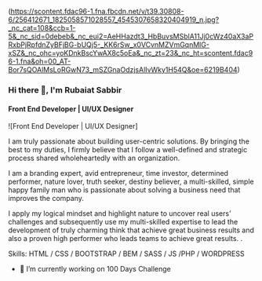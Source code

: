 (https://scontent.fdac96-1.fna.fbcdn.net/v/t39.30808-6/256412671_1825058571028557_4545307658320404919_n.jpg?_nc_cat=108&ccb=1-5&_nc_sid=0debeb&_nc_eui2=AeHHazdt3_HbBuvsMSblA11Jj0cWz40aX3aPRxbPjRpfdnZyBFjBG-bUQj5-_KK6rSw_x0VCvnMZVmGqnMlG-xSZ&_nc_ohc=yoKDnkBscYwAX8c5oEa&_nc_zt=23&_nc_ht=scontent.fdac96-1.fna&oh=00_AT-Bor7sQOAlMsLoRGwN73_mSZGnaOdzjsAlIvWky1H54Q&oe=6219B404)
### Hi there 👋, I'm Rubaiat Sabbir
#### Front End Developer | UI/UX Designer
![Front End Developer | UI/UX Designer]

I am truly passionate about building user-centric solutions. By bringing the best to my duties, I firmly believe that I follow a well-defined and strategic process shared wholeheartedly with an organization.

I am a branding expert, avid entrepreneur, time investor, determined performer, nature lover, truth seeker, destiny believer, a multi-skilled, simple happy family man who is passionate about solving a business need that improves the company. 

I apply my logical mindset and highlight nature to uncover real users’ challenges and subsequently use my multi-skilled expertise to lead the development of truly charming think that achieve great business results and also a proven high performer who leads teams to achieve great results. . 

Skills: HTML / CSS / BOOTSTRAP /  BEM / SASS / JS /PHP / WORDPRESS

- 🔭 I’m currently working on 100 Days Challenge 




